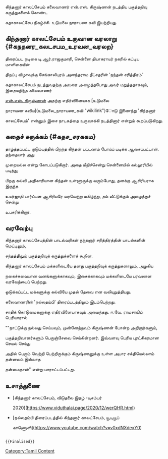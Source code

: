 கிந்தனார் காலட்சேபம் கலைவாணர் என்.எஸ். கிருஷ்ணன் நடத்திய பகுத்தறிவு கருத்துகளைக் கொண்ட
கதாகாலட்சேப நிகழ்ச்சி. உடுமலை நாராயண கவி இயற்றியது.

## கிந்தனார் காலட்சேபம் உருவான வரலாறு {#கநதனர_கலடசபம_உரவன_வரலற}

திரைப்பட நடிகை டி.ஆர்.ராஜகுமாரி, சென்னை தியாகராயர் நகரில் கட்டிய மாளிகையின்
திறப்பு விழாவுக்கு சேங்காலிபுரம் அனந்தராம தீட்சதரின் \'நந்தன் சரித்திரம்\'
கதாகாலட்சேபம் நடத்துவதற்கு அவரை அழைத்தபோது அவர் மறுத்ததாகவும், இதையறிந்த கலைவாணர்
[என்.எஸ். கிருஷ்ணன்](என்.எஸ்._கிருஷ்ணன் "wikilink") அதற்கு எதிர்வினையாக [உடுமலை
நாராயண கவிய](உடுமலை_நாராயண_கவி "wikilink")ோடு இணைந்து \'கிந்தனார்
காலட்சேபம்\' என்னும் இசை நாடகத்தை உருவாக்கி நடத்தினார் என்றும் கூறப்படுகிறது.

## கதைச் சுருக்கம் {#கதச_சரககம}

தாழ்த்தப்பட்ட குடும்பத்தில் பிறந்த கிந்தன் பட்டணம் போய்ப் படிக்க ஆசைப்பட்டான். தந்தையார் அது
முறையல்ல என்று கோபப்படுகிறார். அதை மீறிச்சென்று சென்னையில் கல்லூரியில் படித்து,
பிறகு கல்வி அதிகாரியான கிந்தன் உள்ளூருக்கு வரும்போது, தனக்கு ஆசிரியராக இருந்த
உயர்ஜாதி பார்ப்பன ஆசிரியரே வரவேற்று மகிழ்ந்து, தம் வீட்டுக்கும் அழைத்துச் சென்று
உபசரிக்கிறார்.

## வரவேற்பு

கிந்தனார் காலட்சேபத்தின் பாடல்வரிகள் நந்தனார் சரித்திரத்தின் பாடல்களின் மெட்டிலும்,
சந்தத்திலும் பகுத்தறிவுக் கருத்துக்களைக் கூறின.

கிந்தனார் காலட்சேபம் மக்களிடையே தனது பகுத்தறிவுக் கருத்துகளாலும், அழகிய
நகைச்சுவையான வனங்களுக்காகவும், இசைக்காகவும் மக்களிடையே பரவலான வரவேற்பைப் பெற்றது.
ஒடுக்கப்பட்ட மக்களுக்கு கல்வியே முதல் தேவை என வலியுறுத்தியது.

கலைவாணரின் \'நல்லதம்பி\' திரைப்படத்திலும் இடம்பெற்றது.

சாதிக் கொடுமைகளுக்கு எதிர்வினையாகவும் அமைந்தது. ஈ.வே. ராமசாமிப் பெரியாரால்
\"\"நாட்டுக்கு நல்லது செய்யவும், முன்னேற்றவும் கிருஷ்ணன் போன்ற அறிஞர்களும்,
பகுத்தறிவாளர்களும் பெருஞ்சேவை செய்கின்றனர். இவ்வளவு பெரிய புரட்சிகரமான செயல் செய்து
அதில் பெரும் வெற்றி பெற்றிருக்கும் கிருஷ்ணனுக்கு உள்ள அபார சக்தியெல்லாம் தன்னலம் இல்லாத
தன்மைதான்\" என்று பாராட்டப்பட்டது.

## உசாத்துணை

-   [கிந்தனார் காலட்சேபம், விடுதலை இதழ் -டிசம்பர்
    2020](https://www.viduthalai.page/2020/12/werQHR.html)
-   [நல்லதம்பி திரைப்படத்தில் கிந்தனார் காலட்சேபம், யூடியூப்
    காணொளி](https://www.youtube.com/watch?v=v0xdNXdexY0)

```{=mediawiki}
{{Finalised}}
```
[Category:Tamil Content](Category:Tamil_Content "wikilink")
